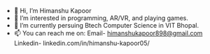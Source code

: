 - 👋 Hi, I’m Himanshu Kapoor
- 👀 I’m interested in programming, AR/VR, and playing games. 
- 🌱 I’m currently persuing Btech Computer Science in VIT Bhopal.
- 📫 You can reach me on:
      Email- himanshukapoor898@gmail.com
      Linkedin- linkedin.com/in/himanshu-kapoor05/

<!---
Hk0509/Hk0509 is a ✨ special ✨ repository because its `README.md` (this file) appears on your GitHub profile.
You can click the Preview link to take a look at your changes.
--->

